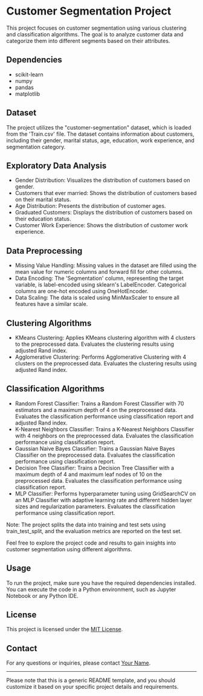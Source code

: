 # Customer Segmentation Project

This project focuses on customer segmentation using various clustering and classification algorithms. The goal is to analyze customer data and categorize them into different segments based on their attributes.

## Dependencies

- scikit-learn
- numpy
- pandas
- matplotlib

## Dataset

The project utilizes the "customer-segmentation" dataset, which is loaded from the 'Train.csv' file. The dataset contains information about customers, including their gender, marital status, age, education, work experience, and segmentation category.

## Exploratory Data Analysis

- Gender Distribution: Visualizes the distribution of customers based on gender.
- Customers that ever married: Shows the distribution of customers based on their marital status.
- Age Distribution: Presents the distribution of customer ages.
- Graduated Customers: Displays the distribution of customers based on their education status.
- Customer Work Experience: Shows the distribution of customer work experience.

## Data Preprocessing

- Missing Value Handling: Missing values in the dataset are filled using the mean value for numeric columns and forward fill for other columns.
- Data Encoding: The 'Segmentation' column, representing the target variable, is label-encoded using sklearn's LabelEncoder. Categorical columns are one-hot encoded using OneHotEncoder.
- Data Scaling: The data is scaled using MinMaxScaler to ensure all features have a similar scale.

## Clustering Algorithms

- KMeans Clustering: Applies KMeans clustering algorithm with 4 clusters to the preprocessed data. Evaluates the clustering results using adjusted Rand index.
- Agglomerative Clustering: Performs Agglomerative Clustering with 4 clusters on the preprocessed data. Evaluates the clustering results using adjusted Rand index.

## Classification Algorithms

- Random Forest Classifier: Trains a Random Forest Classifier with 70 estimators and a maximum depth of 4 on the preprocessed data. Evaluates the classification performance using classification report and adjusted Rand index.
- K-Nearest Neighbors Classifier: Trains a K-Nearest Neighbors Classifier with 4 neighbors on the preprocessed data. Evaluates the classification performance using classification report.
- Gaussian Naive Bayes Classifier: Trains a Gaussian Naive Bayes Classifier on the preprocessed data. Evaluates the classification performance using classification report.
- Decision Tree Classifier: Trains a Decision Tree Classifier with a maximum depth of 4 and maximum leaf nodes of 10 on the preprocessed data. Evaluates the classification performance using classification report.
- MLP Classifier: Performs hyperparameter tuning using GridSearchCV on an MLP Classifier with adaptive learning rate and different hidden layer sizes and regularization parameters. Evaluates the classification performance using classification report.

Note: The project splits the data into training and test sets using train_test_split, and the evaluation metrics are reported on the test set.

Feel free to explore the project code and results to gain insights into customer segmentation using different algorithms.

## Usage

To run the project, make sure you have the required dependencies installed. You can execute the code in a Python environment, such as Jupyter Notebook or any Python IDE.

## License

This project is licensed under the [MIT License](LICENSE).

## Contact

For any questions or inquiries, please contact [Your Name](mailto:yourname@example.com).

---

Please note that this is a generic README template, and you should customize it based on your specific project details and requirements.
